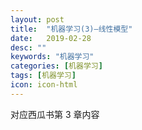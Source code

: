 ```yaml
---
layout: post
title:  "机器学习(3)—线性模型"
date:   2019-02-28
desc: ""
keywords: "机器学习"
categories: [机器学习]
tags: [机器学习]
icon: icon-html
---
```

对应西瓜书第 3 章内容
<br />
<br />

